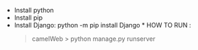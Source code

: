 - Install python
- Install pip
- Install Django: python -m pip install Django
             * HOW TO RUN :
  > camelWeb > python manage.py runserver
